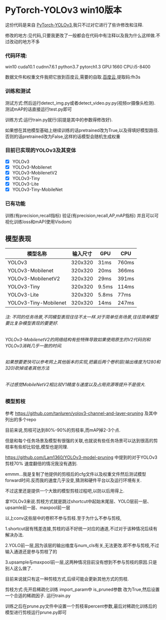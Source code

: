 # PyTorch-YOLOv3 win10版本
这份代码是来自 [PyTorch-YOLOv3](https://github.com/eriklindernoren/PyTorch-YOLOv3),我只不过对它进行了些许修改和注释.

修改的地方:见代码,只要我更改了一般都会在代码中有注释以及我为什么这样做.不过改动的地方不多

### 代码环境:
win10 cuda10.1 cudnn7.6.1 python3.7 pytorch1.3 GPU:1660 CPU:i5-8400

数据文件和权重文件我把它放到百度云,需要的自取.[百度云](https://pan.baidu.com/s/1CG7zlJTAlDm-eImvQr0xTQ),提取码:fh3s

### 训练和测试
测试方式:然后运行detect_img.py或者detect_video.py.py(视频or摄像头检测).
测试mAP的话直接运行test.py即可

训练方式:运行train.py就行(前提是其中的参数得修改好).

如果想在其他模型基础上继续训练的话pretrained改为True,以及得填好模型路径.否则的话pretrained改为False,这样的话模型会随机生成权重

### 目前已实现的YOLOv3及其变体
- [x] YOLOv3
- [x] YOLOv3-Mobilenet
- [x] YOLOv3-MobilenetV2
- [x] YOLOv3-Tiny
- [x] YOLOv3-Lite
- [x] YOLOv3-Tiny-MobileNet

### 已有功能

训练(有precision,recall指标) 验证(有precision,recall,AP,mAP指标) 并且可以可视化训练loss和mAP(使用Visdom)

## 模型表现 

| 模型名称 | 输入尺寸| GPU | CPU |
| ----- | ------ |  ----- | ----- |
| YOLOv3 | 320x320 |  31ms | 760ms |
| YOLOv3-Mobilenet | 320x320 | 20ms | 366ms |
| YOLOv3-MobilenetV2 | 320x320 | 29ms | 391ms |
| YOLOv3-Tiny | 320x320 | 9.5ms | 114ms|
| YOLOv3-Lite | 320x320 | 5.8ms | 77ms|
|YOLOv3-Tiny-Mobilenet | 320x320 | 14ms | 247ms |
###### 注: 不同的任务场景,不同模型表现往往不太一样.对于简单任务场景,往往简单模型要比复杂模型表现的要更好.
###### YOLOv3-MobilenetV2的网络结构有些特殊导致如果使用原生的V2代码则和YOLOv3消耗几乎一致的时间.
###### 如果想要更快可以参考网上其他版本的实现,把最后两个卷积层(输出维度为1280和320)砍掉或者其他方法
###### 不过感觉MobileNetV2相比较V1精度与速度以及占用资源等提升不是很大.

### 模型剪枝
参考 https://github.com/tanluren/yolov3-channel-and-layer-pruning 及其中列出的多个repo

目前来说,剪枝可达到80%-90%的剪枝率,而mAP掉2-3个点.

但是和每个任务场景及模型有很强的关联,也就说有些任务场景可以达到很高的剪枝率有些却比较低,模型也是同理.

https://github.com/Lam1360/YOLOv3-model-pruning 中提到的对于YOLOv3剪枝70% 速度翻倍的情况我没有遇到.

emmm...我是复制了他提供的剪枝后的cfg文件以及权重文件然后测试模型forward时间.反而我的速度几乎没变,猜测和硬件平台以及运行环境有关.

不过这里还是提供一个大致的模型剪枝过程吧,以防以后用得上.

拿YOLOv3来说.剪枝方式就是跳过shortcut中起始末尾层、YOLO层前一层、upsamle前一层、maxpool前一层

以上conv这些层中的卷积不参与剪枝.至于为什么不参与剪枝,

1.shortcut层有残差连接,剪枝的话不好统一对应的通道,不过对于该种情况后续有解决办法.

2.YOLO前一层,因为该层的输出维度与num_cls有关,无法更改.即不参与剪枝,不过输入通道还是参与剪枝了的

3.upsample与maxpool前一层,这两种情况目前没有想到不参与剪枝的原因.只是别人这么做了.

目前来说就只有这一种剪枝方式,后续可能会更新其他方式的剪枝.

剪枝方式:先开启稀疏化训练 import_param中 is_pruned参数 改为True,然后设置一个合适的稀疏因子. 运行train.py

训练之后在prune.py文件中设置一个剪枝率percent参数,最后对稀疏化训练后的模型进行剪枝运行prune.py即可